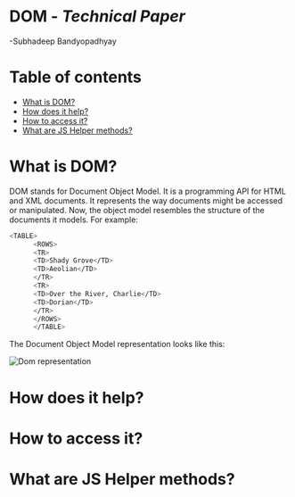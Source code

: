   
# DOM - _Technical Paper_
-Subhadeep Bandyopadhyay

Table of contents
=================
<!--ts-->
* [What is DOM?](#dom)
* [How does it help?](#help)
* [How to access it?](#access)
* [What are JS Helper methods?](#jshelper)
<!--te-->

What is DOM?
============
DOM stands for Document Object Model. It is a programming API for HTML and XML documents. It represents the way documents might be accessed or manipulated. Now, the object model resembles the structure of the documents it models. For example: 

```sh
<TABLE>
      <ROWS> 
      <TR> 
      <TD>Shady Grove</TD>
      <TD>Aeolian</TD> 
      </TR> 
      <TR>
      <TD>Over the River, Charlie</TD>
      <TD>Dorian</TD> 
      </TR> 
      </ROWS>
      </TABLE>
```

The Document Object Model representation looks like this:

![Dom representation](https://www.w3.org/TR/WD-DOM/table.gif)




How does it help? 
============


How to access it? 
============


What are JS Helper methods?
============

